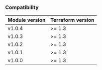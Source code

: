 ### Compatibility
Module version | Terraform version
:--- | :---
v1.0.4 | >= 1.3
v1.0.3 | >= 1.3
v1.0.2 | >= 1.3
v1.0.1 | >= 1.3
v1.0.0 | >= 1.3
